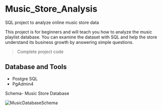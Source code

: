 # Music_Store_Analysis
SQL project to analyze online music store data

This project is for beginners and will teach you how to analyze the music playlist database. You can examine the dataset with SQL and help the store understand its business growth by answering simple questions.

> Complete project code 

## Database and Tools
* Postgre SQL
* PgAdmin4

Schema- Music Store Database  

![MusicDatabaseSchema](https://github.com/Samidullo-Abdullayev/SQL_projects/assets/127269426/e5ab5fb4-040b-4513-9316-2cfe5ab26a48)
